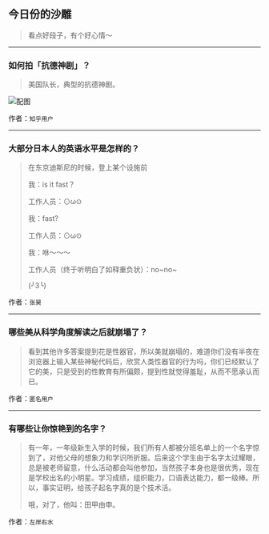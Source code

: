 ## 今日份的沙雕

> 看点好段子，有个好心情～


 
---

### 如何拍「抗德神剧」？

> 美国队长，典型的抗德神剧。



![配图](http://pic1.zhimg.com/70/b914cbe8f1c3cc5313514b85b57cfd44_b.jpg)


作者：`知乎用户`

---

### 大部分日本人的英语水平是怎样的？

> 在东京迪斯尼的时候，登上某个设施前
> 
> 我：is it fast？
> 
> 工作人员：⊙ω⊙
> 
> 我：fast?
> 
> 工作人员：⊙ω⊙
> 
> 我：咻～～～
> 
> 工作人员（终于听明白了如释重负状）：no~no~
> 
> (╯3╰)


作者：`张昊`

---

### 哪些美从科学角度解读之后就崩塌了？

> 看到其他许多答案提到花是性器官，所以美就崩塌的，难道你们没有半夜在浏览器上输入某些神秘代码后，欣赏人类性器官的行为吗，你们已经默认了它的美，只是受到的性教育有所偏颇，提到性就觉得羞耻，从而不愿承认而已。


作者：`匿名用户`

---

### 有哪些让你惊艳到的名字？

> 有一年，一年级新生入学的时候，我们所有人都被分班名单上的一个名字惊到了，对他父母的想象力和学识所折服。后来这个学生由于名字太过耀眼，总是被老师留意，什么活动都会叫他参加，当然孩子本身也是很优秀，现在是学校出名的小明星。学习成绩，组织能力，口语表达能力，都一级棒。所以，事实证明，给孩子起名字真的是个技术活。
> 
> 哦，对了，他叫：田甲由申。


作者：`左岸右水`